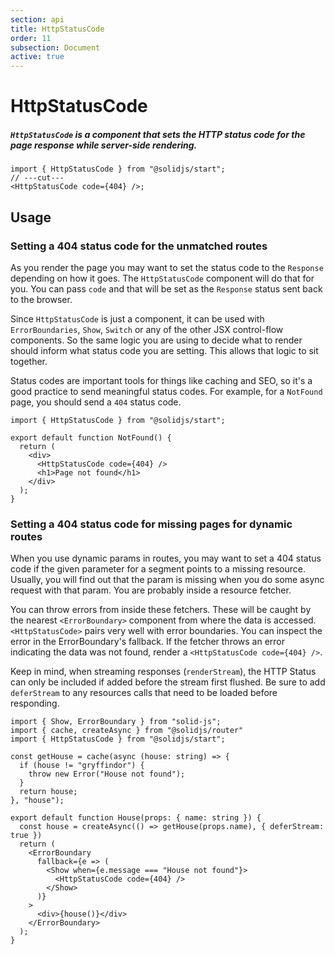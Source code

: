 ```yaml
---
section: api
title: HttpStatusCode
order: 11
subsection: Document
active: true
---
```


# HttpStatusCode

##### `HttpStatusCode` is a component that sets the HTTP status code for the page response while server-side rendering.

<div class="text-lg">

```tsx twoslash
import { HttpStatusCode } from "@solidjs/start";
// ---cut---
<HttpStatusCode code={404} />;
```

</div>

<table-of-contents></table-of-contents>

## Usage

### Setting a 404 status code for the unmatched routes

As you render the page you may want to set the status code to the `Response` depending on how it goes. The `HttpStatusCode` component will do that for you. You can pass `code` and that will be set as the `Response` status sent back to the browser.

Since `HttpStatusCode` is just a component, it can be used with `ErrorBoundaries`, `Show`, `Switch` or any of the other JSX control-flow components. So the same logic you are using to decide what to render should inform what status code you are setting. This allows that logic to sit together.

Status codes are important tools for things like caching and SEO, so it's a good practice to send meaningful status codes. For example, for a `NotFound` page, you should send a `404` status code.

```tsx twoslash {6} filename="routes/*404.tsx"
import { HttpStatusCode } from "@solidjs/start";

export default function NotFound() {
  return (
    <div>
      <HttpStatusCode code={404} />
      <h1>Page not found</h1>
    </div>
  );
}
```

### Setting a 404 status code for missing pages for dynamic routes

When you use dynamic params in routes, you may want to set a 404 status code if the given parameter for a segment points to a missing resource. Usually, you will find out that the param is missing when you do some async request with that param. You are probably inside a resource fetcher.

You can throw errors from inside these fetchers. These will be caught by the nearest `<ErrorBoundary>` component from where the data is accessed. `<HttpStatusCode>` pairs very well with error boundaries. You can inspect the error in the ErrorBoundary's fallback. If the fetcher throws an error indicating the data was not found, render a `<HttpStatusCode code={404} />`.

Keep in mind, when streaming responses (`renderStream`), the HTTP Status can only be included if added before the stream first flushed. Be sure to add `deferStream` to any resources calls that need to be loaded before responding.

```tsx twoslash {8,18-23} filename="routes/[house].tsx"
import { Show, ErrorBoundary } from "solid-js";
import { cache, createAsync } from "@solidjs/router"
import { HttpStatusCode } from "@solidjs/start";

const getHouse = cache(async (house: string) => {
  if (house != "gryffindor") {
    throw new Error("House not found");
  }
  return house;
}, "house");

export default function House(props: { name: string }) {
  const house = createAsync(() => getHouse(props.name), { deferStream: true })
  return (
    <ErrorBoundary
      fallback={e => (
        <Show when={e.message === "House not found"}>
          <HttpStatusCode code={404} />
        </Show>
      )}
    >
      <div>{house()}</div>
    </ErrorBoundary>
  );
}
```
